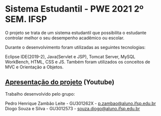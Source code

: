 # Sistema Estudantil - PWE 2021 2º SEM. IFSP
O projeto se trata de um sistema estudantil que possibilita o estudante controlar melhor o seu desempenho acadêmico ou escolar.

Durante o desenvolvimento foram utilizadas as seguintes tecnologias:

Eclipse IDE(2019-2), Java(Servlet e JSP), Tomcat Server, MySQL WorkBench, HTML, CSS e JS. Também foram utilizados os conceitos de MVC e Orientação a Objetos.

## [Apresentação do projeto](https://youtu.be/PONP2qTk3QE) (Youtube)

Trabalho desenvolvido pelo grupo:

Pedro Henrique Zambão Leite - GU301262X - p.zambao@aluno.ifsp.edu.br\
Diogo Souza e Silva - GU3012573 - souza.diogo@aluno.ifsp.edu.br
